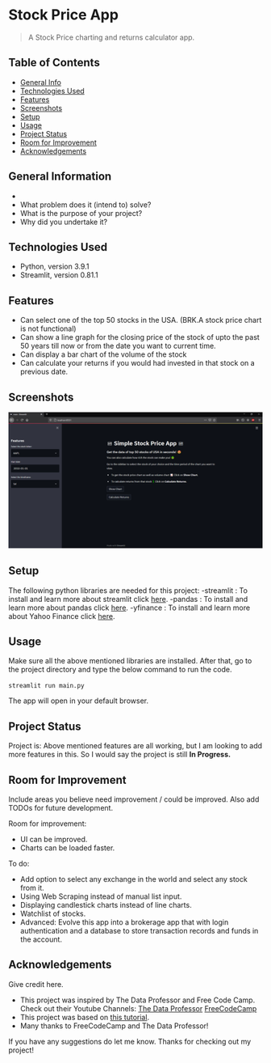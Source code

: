 # Stock Price App
> A Stock Price charting and returns calculator app. 

## Table of Contents
* [General Info](#general-information)
* [Technologies Used](#technologies-used)
* [Features](#features)
* [Screenshots](#screenshots)
* [Setup](#setup)
* [Usage](#usage)
* [Project Status](#project-status)
* [Room for Improvement](#room-for-improvement)
* [Acknowledgements](#acknowledgements)

## General Information
- 
- What problem does it (intend to) solve?
- What is the purpose of your project?
- Why did you undertake it?
<!-- You don't have to answer all the questions - just the ones relevant to your project. -->


## Technologies Used
- Python, version 3.9.1
- Streamlit, version 0.81.1


## Features
- Can select one of the top 50 stocks in the USA. (BRK.A stock price chart is not functional)
- Can show a line graph for the closing price of the stock of upto the past 50 years till now or from the date you want to current time.
- Can display a bar chart of the volume of the stock 
- Can calculate your returns if you would had invested in that stock on a previous date.


## Screenshots
![Example screenshot](screenshot.PNG)


## Setup
The following python libraries are needed for this project:
-streamlit : To install and learn more about streamlit click [here](https://docs.streamlit.io/en/stable/installation.html).
-pandas : To install and learn more about pandas click [here](https://pandas.pydata.org/pandas-docs/stable/getting_started/install.html).
-yfinance : To install and learn more about Yahoo Finance click [here](https://python-yahoofinance.readthedocs.io/en/latest/api.html).

## Usage
Make sure all the above mentioned libraries are installed. After that, go to the project directory and type the below command to run the code.

`streamlit run main.py`

The app will open in your default browser. 


## Project Status
Project is: Above mentioned features are all working, but I am looking to add more features in this. So I would say the project is still **In Progress.**


## Room for Improvement
Include areas you believe need improvement / could be improved. Also add TODOs for future development.

Room for improvement:
- UI can be improved.
- Charts can be loaded faster.

To do:
- Add option to select any exchange in the world and select any stock from it.
- Using Web Scraping instead of manual list input.
- Displaying candlestick charts instead of line charts.
- Watchlist of stocks.
- Advanced: Evolve this app into a brokerage app that with login authentication and a database to store transaction records and funds in the account.

## Acknowledgements
Give credit here.
- This project was inspired by The Data Professor and Free Code Camp. Check out their Youtube Channels: [The Data Professor](https://www.youtube.com/c/DataProfessor) [FreeCodeCamp](https://www.youtube.com/channel/UC8butISFwT-Wl7EV0hUK0BQ)
- This project was based on [this tutorial](https://youtu.be/JwSS70SZdyM).
- Many thanks to FreeCodeCamp and The Data Professor!

If you have any suggestions do let me know. Thanks for checking out my project!
